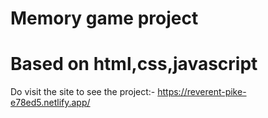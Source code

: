 # Memory game project
# Based on html,css,javascript

Do visit the site to see the project:- https://reverent-pike-e78ed5.netlify.app/

